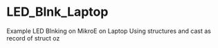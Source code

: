 # LED_Blnk_Laptop
Example LED Blnking on MikroE on Laptop
Using structures and cast as record of struct oz
